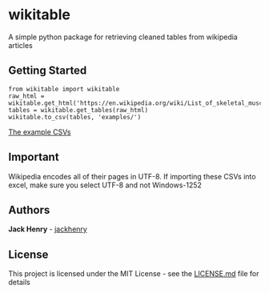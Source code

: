 # wikitable

A simple python package for retrieving cleaned tables from wikipedia articles

## Getting Started

```
from wikitable import wikitable
raw_html = wikitable.get_html('https://en.wikipedia.org/wiki/List_of_skeletal_muscles_of_the_human_body')
tables = wikitable.get_tables(raw_html)
wikitable.to_csv(tables, 'examples/')
```

[The example CSVs](examples/)

## Important
Wikipedia encodes all of their pages in UTF-8. If importing these CSVs into excel, make sure you select UTF-8 and not Windows-1252

## Authors

**Jack Henry**  - [jackhenry](https://github.com/jackhenry)


## License

This project is licensed under the MIT License - see the [LICENSE.md](LICENSE.md) file for details
